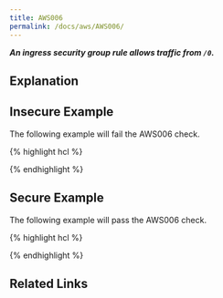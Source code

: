 ```yaml
---
title: AWS006
permalink: /docs/aws/AWS006/
---
```


***An ingress security group rule allows traffic from `/0`.***

## Explanation



## Insecure Example

The following example will fail the AWS006 check.

{% highlight hcl %}

{% endhighlight %}

## Secure Example

The following example will pass the AWS006 check.

{% highlight hcl %}

{% endhighlight %}

## Related Links


